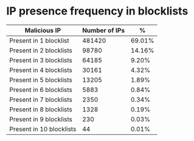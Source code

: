 # IP presence frequency in blocklists
| Malicious IP | Number of IPs | % |
|----|----|----|
| Present in 1 blocklist | 481420 | 69.01% |
| Present in 2 blocklists | 98780 | 14.16% |
| Present in 3 blocklists | 64185 | 9.20% |
| Present in 4 blocklists | 30161 | 4.32% |
| Present in 5 blocklists | 13205 | 1.89% |
| Present in 6 blocklists | 5883 | 0.84% |
| Present in 7 blocklists | 2350 | 0.34% |
| Present in 8 blocklists | 1328 | 0.19% |
| Present in 9 blocklists | 230 | 0.03% |
| Present in 10 blocklists | 44 | 0.01% |
